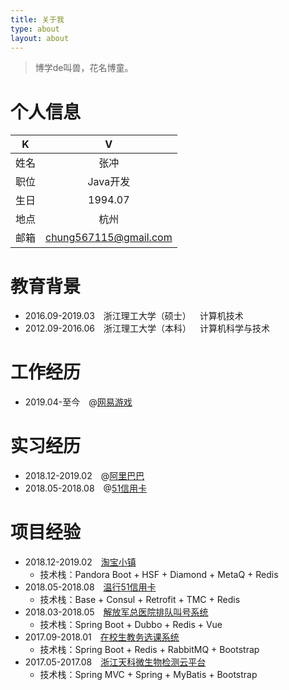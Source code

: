 ```yaml
---
title: 关于我
type: about
layout: about
---
```


> 博学de叫兽，花名博童。

# 个人信息
 K|V
 :--:|:--:
 姓名|张冲
 职位|Java开发
 生日|1994.07
 地点|杭州
 邮箱|chung567115@gmail.com

# 教育背景
- 2016.09-2019.03&emsp;浙江理工大学（硕士）&emsp;计算机技术
- 2012.09-2016.06&emsp;浙江理工大学（本科）&emsp;计算机科学与技术

# 工作经历
- 2019.04-至今&emsp;@[网易游戏](http://game.163.com)

# 实习经历
- 2018.12-2019.02&emsp;@[阿里巴巴](https://www.alibabagroup.com/cn/global/home)
- 2018.05-2018.08&emsp;@[51信用卡](https://www.u51.com)

# 项目经验
- 2018.12-2019.02&emsp;[淘宝小镇](https://taobao.yuntrial.com)
	- 技术栈：Pandora Boot + HSF + Diamond + MetaQ + Redis
- 2018.05-2018.08&emsp;[温行51信用卡](https://www.u51.com/credit/kaku/1876014.html)
	- 技术栈：Base + Consul + Retrofit + TMC + Redis
- 2018.03-2018.05&emsp;[解放军总医院排队叫号系统](http://www.301hospital.mil.cn)
	- 技术栈：Spring Boot + Dubbo + Redis + Vue
- 2017.09-2018.01&emsp;[在校生教务选课系统](http://www.chung.xin)
	- 技术栈：Spring Boot + Redis + RabbitMQ + Bootstrap
- 2017.05-2017.08&emsp;[浙江天科微生物检测云平台](http://www.tkgeneclub.com)
	- 技术栈：Spring MVC + Spring + MyBatis + Bootstrap



 

 

